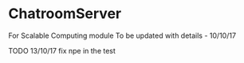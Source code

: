 # ChatroomServer
For Scalable Computing module
To be updated with details - 10/10/17


TODO 13/10/17 fix npe in the test